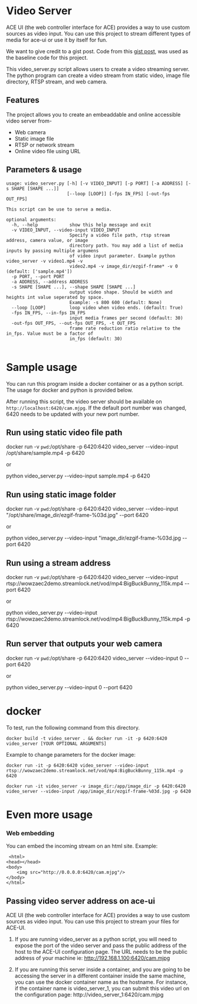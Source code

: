 # Video Server 

ACE UI (the web controller interface for ACE)  provides a way to use custom sources as video input. You can use this project to stream different types of media for ace-ui or use it by itself for fun. 

We want to give credit to a gist post. Code from this [gist post](https://gist.github.com/n3wtron/4624820), was used as the baseline code for this project. 

This video_server.py script allows users to create a video streaming server. The python program can create a video stream from static video, image file directory, RTSP stream, and web camera. 
## Features
The project allows you to create an embeaddable and online accessible video server from-
* Web camera
* Static image file
* RTSP or network stream
* Online video file using URL


## Parameters & usage
```
usage: video_server.py [-h] [-v VIDEO_INPUT] [-p PORT] [-a ADDRESS] [-s SHAPE [SHAPE ...]]
                       [--loop [LOOP]] [-fps IN_FPS] [-out-fps OUT_FPS]

This script can be use to serve a media.

optional arguments:
  -h, --help            show this help message and exit
  -v VIDEO_INPUT, --video-input VIDEO_INPUT
                        Specify a video file path, rtsp stream address, camera value, or image
                        directory path. You may add a list of media inputs by passing multiple argumens
                        of video input parameter. Example python video_server -v video1.mp4 -v
                        video2.mp4 -v image_dir/ezgif-frame* -v 0 (default: ['sample.mp4'])
  -p PORT, --port PORT
  -a ADDRESS, --address ADDRESS
  -s SHAPE [SHAPE ...], --shape SHAPE [SHAPE ...]
                        output video shape. Should be width and heights int value seperated by space.
                        Example: -s 800 600 (default: None)
  --loop [LOOP]         loop video when video ends. (default: True)
  -fps IN_FPS, --in-fps IN_FPS
                        input media frames per second (default: 30)
  -out-fps OUT_FPS, --out-fps OUT_FPS, -t OUT_FPS
                        frame rate reduction ratio relative to the in_fps. Value must be a factor of
                        in_fps (default: 30)
                        
```


# Sample usage
You can run this program inside a docker container or as a python script. The usage for docker and python is provided below. 

After running this script, the video server should be available on `http://localhost:6420/cam.mjpg`. If the default port number was changed, 6420 needs to be updated with your new port number.  

## Run using static video file path
docker run -v `pwd`:/opt/share -p 6420:6420 video_server --video-input /opt/share/sample.mp4 -p 6420

or 

python video_server.py  --video-input sample.mp4 -p 6420

## Run using static image folder
docker run -v `pwd`:/opt/share -p 6420:6420  video_server --video-input "/opt/share/image_dir/ezgif-frame-%03d.jpg" --port 6420

or 

python video_server.py --video-input "image_dir/ezgif-frame-%03d.jpg --port 6420
## Run using a stream address
docker run -v `pwd`:/opt/share -p 6420:6420  video_server --video-input rtsp://wowzaec2demo.streamlock.net/vod/mp4:BigBuckBunny_115k.mp4  --port 6420

or 

python video_server.py  --video-input rtsp://wowzaec2demo.streamlock.net/vod/mp4:BigBuckBunny_115k.mp4  -p 6420

## Run server that outputs your web camera
docker run -v `pwd`:/opt/share -p 6420:6420 video_server --video-input 0 --port 6420

or 

python video_server.py  --video-input 0 --port 6420


# docker
To test, run the following command from this directory. 
```
docker build -t video_server . && docker run -it -p 6420:6420 video_server [YOUR OPTIONAL ARGUMENTS]
```
Example to change parameters for the docker image: 


```
docker run -it -p 6420:6420 video_server --video-input rtsp://wowzaec2demo.streamlock.net/vod/mp4:BigBuckBunny_115k.mp4 -p 6420

docker run -it video_server -v image_dir:/app/image_dir -p 6420:6420 video_server --video-input /app/image_dir/ezgif-frame-%03d.jpg -p 6420

```

# Even more usage
### Web embedding
You can embed the incoming stream on an html site. 
Example:

```
 <html>
<head></head>
<body>
    <img src="http://0.0.0.0:6420/cam.mjpg"/>
</body>
</html>
```

## Passing video server address on ace-ui
ACE UI (the web controller interface for ACE) provides a way to use custom sources as video input. You can use this project to stream your files for ACE-UI. 
1. If you are running video_server as a python script, you will need to expose the port of the video server and pass the public address of the host to the ACE-UI configuration page. The URL needs to be the public address of your machine ie: http://192.168.1.100:6420/cam.mjpg

2. If you are running this server inside a container, and you are going to be accessing the server in a different container inside the same machine, you can use the docker container name as the hostname. For instance, if the container name is video_server_1, you can submit this video url on the configuration page:  http://video_server_1:6420/cam.mjpg
